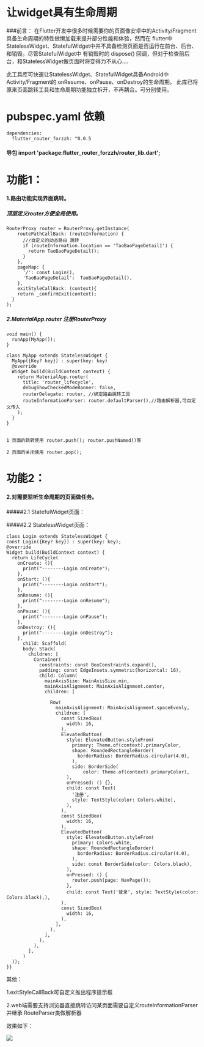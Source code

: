 # 让widget具有生命周期

###前言：
 在Flutter开发中很多时候需要你的页面像安卓中的Activity/Fragment具备生命周期的特性做懒加载来提升部分性能和体验，然而在
 flutter中StatelessWidget、StatefulWidget中并不具备检测页面是否运行在前台、后台、和销毁。尽管StatefulWidget中
 有销毁时的 dispose() 回调，但对于检查前后台，和StatelessWidget做页面时将变得力不从心....

 此工具库可快速让StatelessWidget、StatefulWidget具备Android中Activity/Fragment的 onResume、onPause、onDestroy的生命周期。
 此库已将原来页面跳转工具和生命周期功能独立拆开，不再耦合。可分别使用。

# pubspec.yaml 依赖
    dependencies:
      flutter_router_forzzh: ^0.0.5

#### 导包 import 'package:flutter_router_forzzh/router_lib.dart';

# 功能1：

#### 1.路由功能实现界面跳转。

##### 顶层定义router方便全局使用。

    RouterProxy router = RouterProxy.getInstance(
        routePathCallBack: (routeInformation) {
          ///自定义的动态路由 跳转
          if (routeInformation.location == 'TaoBaoPageDetail1') {
            return TaoBaoPageDetail();
          }
        },
        pageMap: {
          '/': const Login(),
          'TaoBaoPageDetail':  TaoBaoPageDetail(),
        },
        exitStyleCallBack: (context){
        return _confirmExit(context);
      }
    );


##### 2.MaterialApp.router 注册RouterProxy

    void main() {
   	  runApp(MyApp());
   	}
   	
   	class MyApp extends StatelessWidget {
   	  MyApp({Key? key}) : super(key: key)
   	  @override
   	  Widget build(BuildContext context) {
   		return MaterialApp.router(
   		  title: 'router_lifecycle',
   		  debugShowCheckedModeBanner: false,
   		  routerDelegate: router, //绑定路由跳转工具
   		  routeInformationParser: router.defaultParser(),//路由解析器,可自定义传入
   		);
   	  }
   	}


    1 页面的跳转使用 router.push(); router.pushNamed()等
    
    2 页面的关闭使用 router.pop();



# 功能2：

#### 2.对需要监听生命周期的页面做任务。

#####2.1 StatefulWidget页面：

#####2.2 StatelessWidget页面：

	class Login extends StatelessWidget {
    const Login({Key? key}) : super(key: key);
    @override
    Widget build(BuildContext context) {
      return LifeCycle(
        onCreate: (){
          print("--------Login onCreate");
        },
        onStart: (){
          print("--------Login onStart");
        },
        onResume: (){
          print("--------Login onResume");
        },
        onPause: (){
          print("--------Login onPause");
        },
        onDestroy: (){
          print("--------Login onDestroy");
        },
          child: Scaffold(
          body: Stack(
            children: [
              Container(
                constraints: const BoxConstraints.expand(),
                padding: const EdgeInsets.symmetric(horizontal: 16),
                child: Column(
                  mainAxisSize: MainAxisSize.min,
                  mainAxisAlignment: MainAxisAlignment.center,
                  children: [
  
                    Row(
                      mainAxisAlignment: MainAxisAlignment.spaceEvenly,
                      children: [
                        const SizedBox(
                          width: 16,
                        ),
                        ElevatedButton(
                          style: ElevatedButton.styleFrom(
                            primary: Theme.of(context).primaryColor,
                            shape: RoundedRectangleBorder(
                              borderRadius: BorderRadius.circular(4.0),
                            ),
                            side: BorderSide(
                                color: Theme.of(context).primaryColor),
                          ),
                          onPressed: () {},
                          child: const Text(
                            '注册',
                            style: TextStyle(color: Colors.white),
                          ),
                        ),
                        const SizedBox(
                          width: 16,
                        ),
                        ElevatedButton(
                          style: ElevatedButton.styleFrom(
                            primary: Colors.white,
                            shape: RoundedRectangleBorder(
                              borderRadius: BorderRadius.circular(4.0),
                            ),
                            side: const BorderSide(color: Colors.black),
                          ),
                          onPressed: () {
                            router.push(page: NavPage());
                          },
                          child: const Text('登录', style: TextStyle(color: Colors.black),),
                        ),
                        const SizedBox(
                          width: 16,
                        ),
                      ],
                    ),
                  ],
                ),
              ),
            ],
          )
      ));
    }}


其他：

 1.exitStyleCallBack可自定义推出程序提示框

 2.web端需要支持浏览器直接跳转访问某页面需要自定义routeInformationParser并继承 RouteParser类做解析器


效果如下：

![](https://github.com/zhengzaihong/router_lifecycle/blob/master/images/GIF.gif)
